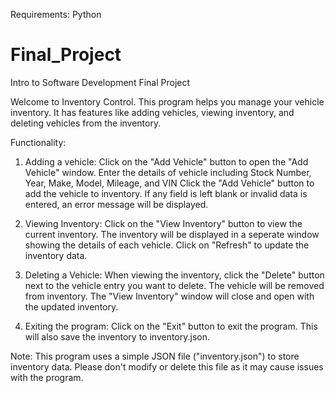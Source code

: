 Requirements:
    Python

# Final_Project
Intro to Software Development Final Project

Welcome to Inventory Control. This program helps you manage your vehicle inventory. It has features like adding vehicles, viewing inventory, and deleting vehicles from the inventory.

Functionality:

1. Adding a vehicle:
    Click on the "Add Vehicle" button to open the "Add Vehicle" window.
    Enter the details of vehicle including Stock Number, Year, Make, Model, Mileage, and VIN
    Click the "Add Vehicle" button to add the vehicle to inventory.
    If any field is left blank or invalid data is entered, an error message will be displayed.

2. Viewing Inventory:
    Click on the "View Inventory" button to view the current inventory.
    The inventory will be displayed in a seperate window showing the details of each vehicle.
    Click on "Refresh" to update the inventory data.

3. Deleting a Vehicle:
    When viewing the inventory, click the "Delete" button next to the vehicle entry you want to delete.
    The vehicle will be removed from inventory.
    The "View Inventory" window will close and open with the updated inventory.

4. Exiting the program:
    Click on the "Exit" button to exit the program. This will also save the inventory to inventory.json.

Note:
    This program uses a simple JSON file ("inventory.json") to store inventory data. Please don't modify or delete this file as it may cause issues with the program.

